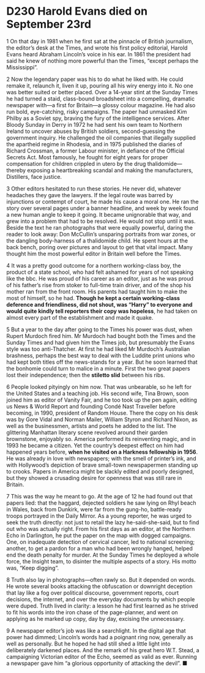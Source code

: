 # D230 Harold Evans died on September 23rd
1 On that day in 1981 when he first sat at the pinnacle of British journalism, the editor’s desk at the Times, and wrote his first policy editorial, Harold Evans heard Abraham Lincoln’s voice in his ear. In 1861 the president had said he knew of nothing more powerful than the Times, “except perhaps the Mississippi”.

2 Now the legendary paper was his to do what he liked with. He could remake it, relaunch it, liven it up, pouring all his wiry energy into it. No one was better suited or better placed. Over a 14-year stint at the Sunday Times he had turned a staid, class-bound broadsheet into a compelling, dramatic newspaper with—a first for Britain—a glossy colour magazine. He had also run bold, eye-catching, risky campaigns. The paper had unmasked Kim Philby as a Soviet spy, braving the fury of the intelligence services. After Bloody Sunday in Derry in 1972 he had sent his own team to Northern Ireland to uncover abuses by British soldiers, second-guessing the government inquiry. He challenged the oil companies that illegally supplied the apartheid regime in Rhodesia, and in 1975 published the diaries of Richard Crossman, a former Labour minister, in defiance of the Official Secrets Act. Most famously, he fought for eight years for proper compensation for children crippled in utero by the drug thalidomide—thereby exposing a heartbreaking scandal and making the manufacturers, Distillers, face justice.

3 Other editors hesitated to run these stories. He never did, whatever headaches they gave the lawyers. If the legal route was barred by injunctions or contempt of court, he made his cause a moral one. He ran the story over several pages under a banner headline, and week by week found a new human angle to keep it going. It became unignorable that way, and grew into a problem that had to be resolved. He would not stop until it was. Beside the text he ran photographs that were equally powerful, daring the reader to look away: Don McCullin’s unsparing portraits from war zones, or the dangling body-harness of a thalidomide child. He spent hours at the back bench, poring over pictures and layout to get that vital impact. Many thought him the most powerful editor in Britain well before the Times.

4 It was a pretty good outcome for a northern working-class boy, the product of a state school, who had felt ashamed for years of not speaking like the bbc. He was proud of his career as an editor, just as he was proud of his father’s rise from stoker to full-time train driver, and of the shop his mother ran from the front room. His parents had taught him to make the most of himself, so he had. **Though he kept a certain working-class deference and friendliness, did not shout, was “Harry” to everyone and would quite kindly tell reporters their copy was hopeless**, he had taken on almost every part of the establishment and made it quake.

5 But a year to the day after going to the Times his power was dust, when Rupert Murdoch fired him. Mr Murdoch had bought both the Times and the Sunday Times and had given him the Times job, but presumably the Evans style was too anti-Thatcher. At first he had liked Mr Murdoch’s Australian brashness, perhaps the best way to deal with the Luddite print unions who had kept both titles off the news-stands for a year. But he soon learned that the bonhomie could turn to malice in a minute. First the two great papers lost their independence; then the **stiletto slid** between his ribs.

6 People looked pityingly on him now. That was unbearable, so he left for the United States and a teaching job. His second wife, Tina Brown, soon joined him as editor of Vanity Fair, and he too took up the pen again, editing us News & World Report and founding Condé Nast Traveller before becoming, in 1990, president of Random House. There the copy on his desk was by Gore Vidal and Norman Mailer, William Styron and Richard Nixon, as well as the businessmen, artists and poets he added to the list. The glittering Manhattan literary scene revolved around their garden brownstone, enjoyably so. America performed its reinventing magic, and in 1993 he became a citizen. Yet the country’s deepest effect on him had happened years before, **when he visited on a Harkness fellowship in 1956**. He was already in love with newspapers; with the smell of printer’s ink, and with Hollywood’s depiction of brave small-town newspapermen standing up to crooks. Papers in America might be slackly edited and poorly designed, but they showed a crusading desire for openness that was still rare in Britain.

7 This was the way he meant to go. At the age of 12 he had found out that papers lied: that the haggard, dejected soldiers he saw lying on Rhyl beach in Wales, back from Dunkirk, were far from the gung-ho, battle-ready troops portrayed in the Daily Mirror. As a young reporter, he was urged to seek the truth directly: not just to retail the lazy he-said-she-said, but to find out who was actually right. From his first days as an editor, at the Northern Echo in Darlington, he put the paper on the map with dogged campaigns. One, on inadequate detection of cervical cancer, led to national screening; another, to get a pardon for a man who had been wrongly hanged, helped end the death penalty for murder. At the Sunday Times he deployed a whole force, the Insight team, to disinter the multiple aspects of a story. His motto was, “Keep digging”.

8 Truth also lay in photographs—often rawly so. But it depended on words. He wrote several books attacking the obfuscation or downright deception that lay like a fog over political discourse, government reports, court decisions, the internet, and over the everyday documents by which people were duped. Truth lived in clarity: a lesson he had first learned as he strived to fit his words into the iron chase of the page-planner, and went on applying as he marked up copy, day by day, excising the unnecessary.

9 A newspaper editor’s job was like a searchlight. In the digital age that power had dimmed; Lincoln’s words had a poignant ring now, generally as well as personally. But he hoped he had still shed a little light into deliberately darkened places. And the remark of his great hero W.T. Stead, a campaigning Victorian editor of the Echo, seemed as valid as ever. Running a newspaper gave him “a glorious opportunity of attacking the devil”. ■

